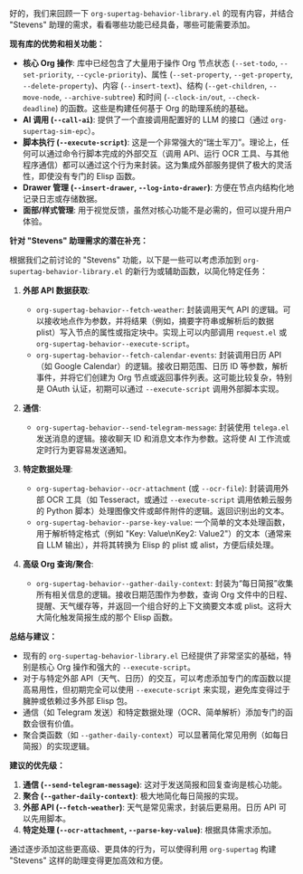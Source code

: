 
好的，我们来回顾一下 `org-supertag-behavior-library.el` 的现有内容，并结合 "Stevens" 助理的需求，看看哪些功能已经具备，哪些可能需要添加。

**现有库的优势和相关功能：**

*   **核心 Org 操作**: 库中已经包含了大量用于操作 Org 节点状态 (`--set-todo`, `--set-priority`, `--cycle-priority`)、属性 (`--set-property`, `--get-property`, `--delete-property`)、内容 (`--insert-text`)、结构 (`--get-children`, `--move-node`, `--archive-subtree`) 和时间 (`--clock-in/out`, `--check-deadline`) 的函数。这些是构建任何基于 Org 的助理系统的基础。
*   **AI 调用 (`--call-ai`)**: 提供了一个直接调用配置好的 LLM 的接口（通过 `org-supertag-sim-epc`）。
*   **脚本执行 (`--execute-script`)**: 这是一个非常强大的“瑞士军刀”。理论上，任何可以通过命令行脚本完成的外部交互（调用 API、运行 OCR 工具、与其他程序通信）都可以通过这个行为来封装。这为集成外部服务提供了极大的灵活性，即使没有专门的 Elisp 函数。
*   **Drawer 管理 (`--insert-drawer`, `--log-into-drawer`)**: 方便在节点内结构化地记录日志或存储数据。
*   **面部/样式管理**: 用于视觉反馈，虽然对核心功能不是必需的，但可以提升用户体验。

**针对 "Stevens" 助理需求的潜在补充：**

根据我们之前讨论的 "Stevens" 功能，以下是一些可以考虑添加到 `org-supertag-behavior-library.el` 的新行为或辅助函数，以简化特定任务：

1.  **外部 API 数据获取**:
    *   `org-supertag-behavior--fetch-weather`: 封装调用天气 API 的逻辑。可以接收地点作为参数，并将结果（例如，摘要字符串或解析后的数据 plist）写入节点的属性或指定块中。实现上可以内部调用 `request.el` 或 `org-supertag-behavior--execute-script`。
    *   `org-supertag-behavior--fetch-calendar-events`: 封装调用日历 API（如 Google Calendar）的逻辑。接收日期范围、日历 ID 等参数，解析事件，并将它们创建为 Org 节点或返回事件列表。这可能比较复杂，特别是 OAuth 认证，初期可以通过 `--execute-script` 调用外部脚本实现。

2.  **通信**:
    *   `org-supertag-behavior--send-telegram-message`: 封装使用 `telega.el` 发送消息的逻辑。接收聊天 ID 和消息文本作为参数。这将使 AI 工作流或定时行为更容易发送通知。

3.  **特定数据处理**:
    *   `org-supertag-behavior--ocr-attachment` (或 `--ocr-file`): 封装调用外部 OCR 工具（如 Tesseract，或通过 `--execute-script` 调用依赖云服务的 Python 脚本）处理图像文件或邮件附件的逻辑。返回识别出的文本。
    *   `org-supertag-behavior--parse-key-value`: 一个简单的文本处理函数，用于解析特定格式（例如 "Key: Value\nKey2: Value2"）的文本（通常来自 LLM 输出），并将其转换为 Elisp 的 plist 或 alist，方便后续处理。

4.  **高级 Org 查询/聚合**:
    *   `org-supertag-behavior--gather-daily-context`: 封装为“每日简报”收集所有相关信息的逻辑。接收日期范围作为参数，查询 Org 文件中的日程、提醒、天气缓存等，并返回一个组合好的上下文摘要文本或 plist。这将大大简化触发简报生成的那个 Elisp 函数。

**总结与建议：**

*   现有的 `org-supertag-behavior-library.el` 已经提供了非常坚实的基础，特别是核心 Org 操作和强大的 `--execute-script`。
*   对于与特定外部 API（天气、日历）的交互，可以考虑添加专门的库函数以提高易用性，但初期完全可以使用 `--execute-script` 来实现，避免库变得过于臃肿或依赖过多外部 Elisp 包。
*   通信（如 Telegram 发送）和特定数据处理（OCR、简单解析）添加专门的函数会很有价值。
*   聚合类函数（如 `--gather-daily-context`）可以显著简化常见用例（如每日简报）的实现逻辑。

**建议的优先级：**

1.  **通信 (`--send-telegram-message`)**: 这对于发送简报和回复查询是核心功能。
2.  **聚合 (`--gather-daily-context`)**: 极大地简化每日简报的实现。
3.  **外部 API (`--fetch-weather`)**: 天气是常见需求，封装后更易用。日历 API 可以先用脚本。
4.  **特定处理 (`--ocr-attachment`, `--parse-key-value`)**: 根据具体需求添加。

通过逐步添加这些更高级、更具体的行为，可以使得利用 `org-supertag` 构建 "Stevens" 这样的助理变得更加高效和方便。
